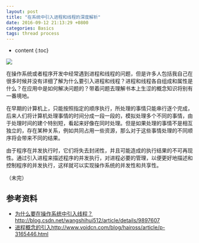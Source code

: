 ```yaml
---
layout: post
title: "在系统中引入进程和线程的深度解析"
date: 2016-09-12 21:13:29 +0800
categories: Basics
tags: thread process
---
```

* content
{:toc}

![](http://i.imgur.com/jVKVAn3.jpg)







在操作系统或者程序开发中经常遇到进程和线程的问题，但是许多人包括我自己在很多时候并没有详细了解为什么要引入进程和线程？进程和线程各自组成和属性是什么？在应用中是如何解决问题的？带着问题去理解书本上生涩的概念知识将别有一番境地。

在早期的计算机上，只能按照指定的顺序执行，所处理的事情只能串行逐个完成，后来人们将计算机处理事情的时间分成一段一段的，模拟处理多个不同的事情，由于处理时间的建个特别短，看起来好像在同时处理。但是如果处理的事情不是相互独立的，存在某种关系，例如共同占用一些资源，那么对于这些事情处理的不同顺序将会带来不同的结果。

由于程序在并发执行时，它们将失去封闭性，并且可能造成的执行结果的不可再现性。通过引入进程来描述程序的并发执行，对进程必要的管理，以便更好地描述和控制程序的并发执行，这样就可以实现操作系统的并发性和共享性。

（未完）



## 参考资料 ##

- [为什么要在操作系统中引入线程？](http://blog.csdn.net/wangshihui512/article/details/9897607)http://blog.csdn.net/wangshihui512/article/details/9897607
- [进程概念的引入](http://www.voidcn.com/blog/haiross/article/p-3165446.html)http://www.voidcn.com/blog/haiross/article/p-3165446.html




